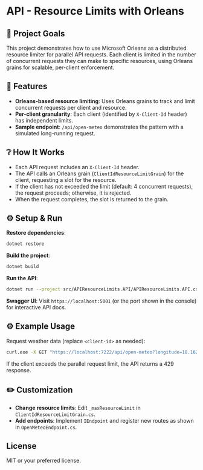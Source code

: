 ﻿# API - Resource Limits with Orleans

## 🎯 Project Goals  
This project demonstrates how to use Microsoft Orleans as a distributed resource limiter for parallel API requests. Each client is limited in the number of concurrent requests they can make to specific resources, using Orleans grains for scalable, per-client enforcement.

## 📌 Features
- **Orleans-based resource limiting**: Uses Orleans grains to track and limit concurrent requests per client and resource.
- **Per-client granularity**: Each client (identified by `X-Client-Id` header) has independent limits.
- **Sample endpoint**: `/api/open-meteo` demonstrates the pattern with a simulated long-running request.

## ❔ How It Works
- Each API request includes an `X-Client-Id` header.
- The API calls an Orleans grain (`ClientIdResourceLimitGrain`) for the client, requesting a slot for the resource.
- If the client has not exceeded the limit (default: 4 concurrent requests), the request proceeds; otherwise, it is rejected.
- When the request completes, the slot is returned to the grain.

## ⚙️ Setup & Run
**Restore dependencies**:
   ```sh
   dotnet restore
   ```
**Build the project**:
   ```sh
   dotnet build
   ```
**Run the API**:
   ```sh
   dotnet run --project src/APIResourceLimits.API/APIResourceLimits.API.csproj
   ```
**Swagger UI**: Visit `https://localhost:5001` (or the port shown in the console) for interactive API docs.

## ⚙️ Example Usage
Request weather data (replace `<client-id>` as needed):

```sh
curl.exe -X GET "https://localhost:7222/api/open-meteo?longitude=18.162020473746654&latitude=59.29811528726271" -H "X-Client-Id: 123"
```

If the client exceeds the parallel request limit, the API returns a 429 response.

## ✏️ Customization
- **Change resource limits**: Edit `_maxResourceLimit` in `ClientIdResourceLimitGrain.cs`.
- **Add endpoints**: Implement `IEndpoint` and register new routes as shown in `OpenMeteoEndpoint.cs`.

## License
MIT or your preferred license.
